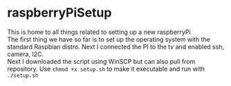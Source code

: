# raspberryPiSetup
This is home to all things related to setting up a new raspberryPi
<br>
The first thing we have so far is to set up the operating system with the standard Raspbian distro. Next I connected the PI to the tv and enabled ssh, camera, I2C.
<br>
Next I downloaded the script using WinSCP but can also pull from repository. Use `chmod +x setup.sh` to make it executable and run with `./setup.sh`

